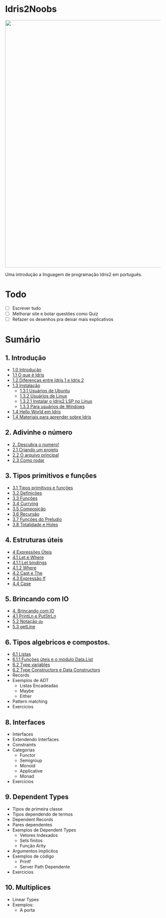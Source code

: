 <h1>Idris2Noobs</h1>

<p align="center">
  <img src="https://i.imgur.com/r5szXPt.png" width="800px">
</p>

Uma introdução a linguagem de programação Idris2 em português.

# Todo

- [ ] Escrever tudo
- [ ] Melhorar site e botar questões como Quiz
- [ ] Refazer os desenhos pra deixar mais explicativos

# Sumário


## 1. Introdução
- [1.0 Introdução](https://github.com/felipegchi/Idris2Noobs/blob/main/1.Introducao/1.introducao.md#1-introdução)
- [1.1 O que é Idris](https://github.com/felipegchi/Idris2Noobs/blob/main/1.Introducao/1.introducao.md#11-o-que-é-idris)
- [1.2 Diferenças entre Idris 1 e Idris 2](https://github.com/felipegchi/Idris2Noobs/blob/main/1.Introducao/1.introducao.md#12-diferenças-entre-idris-1-e-idris-2)
- [1.3 Instalação](https://github.com/felipegchi/Idris2Noobs/blob/main/1.Introducao/1.introducao.md#13-instalação)
  - [1.3.1 Usuários de Ubuntu](https://github.com/felipegchi/Idris2Noobs/blob/main/1.Introducao/1.introducao.md#131-usuários-de-ubuntu)
  - [1.3.2 Usuários de Linux](https://github.com/felipegchi/Idris2Noobs/blob/main/1.Introducao/1.introducao.md#132-usuários-de-linux)
  - [1.3.2.1 Instalar o Idris2 LSP no Linux](https://github.com/felipegchi/Idris2Noobs/blob/main/1.Introducao/1.introducao.md#1321-instalar-o-idris2-lsp-no-linux)
  - [1.3.3 Para usuários de Windows](https://github.com/felipegchi/Idris2Noobs/blob/main/1.Introducao/1.introducao.md#133-para-usuários-de-windows)
- [1.4 Hello World em Idris](https://github.com/felipegchi/Idris2Noobs/blob/main/1.Introducao/1.introducao.md#14-hello-world-em-idris)
- [1.4 Materiais para aprender sobre Idris](https://github.com/felipegchi/Idris2Noobs/blob/main/1.Introducao/1.introducao.md#14-materiais-para-aprender-sobre-idris)

## 2. Adivinhe o número

- [2. Descubra o numero!](https://github.com/felipegchi/Idris2Noobs/blob/main/1.Introducao/2.guess.md#2-descubra-o-numero)
- [2.1 Criando um projeto](https://github.com/felipegchi/Idris2Noobs/blob/main/1.Introducao/2.guess.md#21-criando-um-projeto)
- [2.2 O arquivo principal](https://github.com/felipegchi/Idris2Noobs/blob/main/1.Introducao/2.guess.md#22-o-arquivo-principal)
- [2.3 Como rodar](https://github.com/felipegchi/Idris2Noobs/blob/main/1.Introducao/2.guess.md#23-como-rodar)

## 3. Tipos primitivos e funções

- [3.1 Tipos primitivos e funções](https://github.com/felipegchi/Idris2Noobs/blob/main/1.Introducao/3.types-functions.md#3-tipos-primitivos-e-funções)
- [3.2 Definições](https://github.com/felipegchi/Idris2Noobs/blob/main/1.Introducao/3.types-functions.md#32-definições)
- [3.3 Funções](https://github.com/felipegchi/Idris2Noobs/blob/main/1.Introducao/3.types-functions.md#33-funções)
- [3.4 Currying](https://github.com/felipegchi/Idris2Noobs/blob/main/1.Introducao/3.types-functions.md#34-currying)
- [3.5 Composição](https://github.com/felipegchi/Idris2Noobs/blob/main/1.Introducao/3.types-functions.md#35-composição)
- [3.6 Recursão](https://github.com/felipegchi/Idris2Noobs/blob/main/1.Introducao/3.types-functions.md#36-recursão)
- [3.7 Funções do Preludio](https://github.com/felipegchi/Idris2Noobs/blob/main/1.Introducao/3.types-functions.md#37-funções-do-preludio)
- [3.8 Totalidade e Holes](https://github.com/felipegchi/Idris2Noobs/blob/main/1.Introducao/3.types-functions.md#38-totalidade-e-holes)

## 4. Estruturas úteis
- [4 Expressões Úteis](https://github.com/felipegchi/Idris2Noobs/blob/main/1.Introducao/4.estruturas.md#4-expressões-úteis)
- [4.1 Let e Where](https://github.com/felipegchi/Idris2Noobs/blob/main/1.Introducao/4.estruturas.md#41-let-e-where)
- [4.1.1 Let bindings](https://github.com/felipegchi/Idris2Noobs/blob/main/1.Introducao/4.estruturas.md#411-let-bindings)
- [4.1.2 Where](https://github.com/felipegchi/Idris2Noobs/blob/main/1.Introducao/4.estruturas.md#412-where)
- [4.2 Cast e The](https://github.com/felipegchi/Idris2Noobs/blob/main/1.Introducao/4.estruturas.md#42-cast-e-the)
- [4.3 Expressão If](https://github.com/felipegchi/Idris2Noobs/blob/main/1.Introducao/4.estruturas.md#43-expressão-if)
- [4.4 Case](https://github.com/felipegchi/Idris2Noobs/blob/main/1.Introducao/4.estruturas.md#44-case)

## 5. Brincando com IO 
- [4. Brincando com IO](https://github.com/felipegchi/Idris2Noobs/blob/main/1.Introducao/5.io.md#4-brincando-com-io)
- [4.1 PrintLn e PutStrLn](https://github.com/felipegchi/Idris2Noobs/blob/main/1.Introducao/5.io.md#41-println-e-putstrln)
- [5.2 Notação `do`](https://github.com/felipegchi/Idris2Noobs/blob/main/1.Introducao/5.io.md#52-notação-do)
- [5.3 getLine](https://github.com/felipegchi/Idris2Noobs/blob/main/1.Introducao/5.io.md#53-getline)

## 6. Tipos algebricos e compostos.
- [6.1 Listas](https://github.com/felipegchi/Idris2Noobs/blob/main/1.Introducao/6.algebraic.md#61-listas)
- [6.1.1 Funções úteis e o módulo Data.List](https://github.com/felipegchi/Idris2Noobs/blob/main/1.Introducao/6.algebraic.md#611-funções-úteis-e-o-módulo-datalist)
- [6.2 Type variables](https://github.com/felipegchi/Idris2Noobs/blob/main/1.Introducao/6.algebraic.md#62-type-variables)
- [6.2 Type Constructors e Data Constructors](https://github.com/felipegchi/Idris2Noobs/blob/main/1.Introducao/6.algebraic.md#62-type-constructors-e-data-constructors)
- Records
- Exemplos de ADT
  - Listas Encadeadas
  - Maybe 
  - Either 
- Pattern matching
- Exercicios

## 8. Interfaces
- Interfaces
- Extendendo Interfaces
- Constraints
- Categorias
  - Functor
  - Semigroup
  - Monoid
  - Applicative
  - Monad
- Exercicios
  
## 9. Dependent Types
- Tipos de primeira classe
- Tipos dependendo de termos
- Dependent Records
- Pares dependentes
- Exemplos de Dependent Types
  - Vetores Indexados
  - Sets finitos
  - Função Arity
- Argumentos implicitos
- Exemplos de código
  - Printf
  - Server Path Dependente
- Exercicios

## 10. Multiplices
- Linear Types
- Exemplos:
  - A porta 
